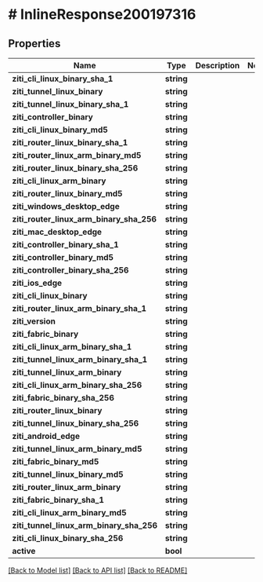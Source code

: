 # # InlineResponse200197316

## Properties

Name | Type | Description | Notes
------------ | ------------- | ------------- | -------------
**ziti_cli_linux_binary_sha_1** | **string** |  | 
**ziti_tunnel_linux_binary** | **string** |  | 
**ziti_tunnel_linux_binary_sha_1** | **string** |  | 
**ziti_controller_binary** | **string** |  | 
**ziti_cli_linux_binary_md5** | **string** |  | 
**ziti_router_linux_binary_sha_1** | **string** |  | 
**ziti_router_linux_arm_binary_md5** | **string** |  | 
**ziti_router_linux_binary_sha_256** | **string** |  | 
**ziti_cli_linux_arm_binary** | **string** |  | 
**ziti_router_linux_binary_md5** | **string** |  | 
**ziti_windows_desktop_edge** | **string** |  | 
**ziti_router_linux_arm_binary_sha_256** | **string** |  | 
**ziti_mac_desktop_edge** | **string** |  | 
**ziti_controller_binary_sha_1** | **string** |  | 
**ziti_controller_binary_md5** | **string** |  | 
**ziti_controller_binary_sha_256** | **string** |  | 
**ziti_ios_edge** | **string** |  | 
**ziti_cli_linux_binary** | **string** |  | 
**ziti_router_linux_arm_binary_sha_1** | **string** |  | 
**ziti_version** | **string** |  | 
**ziti_fabric_binary** | **string** |  | 
**ziti_cli_linux_arm_binary_sha_1** | **string** |  | 
**ziti_tunnel_linux_arm_binary_sha_1** | **string** |  | 
**ziti_tunnel_linux_arm_binary** | **string** |  | 
**ziti_cli_linux_arm_binary_sha_256** | **string** |  | 
**ziti_fabric_binary_sha_256** | **string** |  | 
**ziti_router_linux_binary** | **string** |  | 
**ziti_tunnel_linux_binary_sha_256** | **string** |  | 
**ziti_android_edge** | **string** |  | 
**ziti_tunnel_linux_arm_binary_md5** | **string** |  | 
**ziti_fabric_binary_md5** | **string** |  | 
**ziti_tunnel_linux_binary_md5** | **string** |  | 
**ziti_router_linux_arm_binary** | **string** |  | 
**ziti_fabric_binary_sha_1** | **string** |  | 
**ziti_cli_linux_arm_binary_md5** | **string** |  | 
**ziti_tunnel_linux_arm_binary_sha_256** | **string** |  | 
**ziti_cli_linux_binary_sha_256** | **string** |  | 
**active** | **bool** |  | 

[[Back to Model list]](../../README.md#documentation-for-models) [[Back to API list]](../../README.md#documentation-for-api-endpoints) [[Back to README]](../../README.md)


